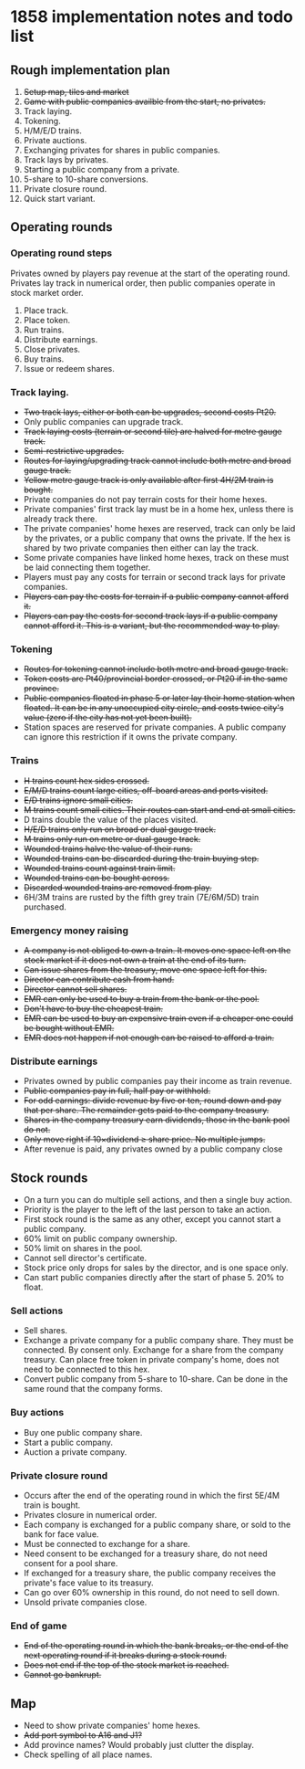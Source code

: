 # 1858 implementation notes and todo list

## Rough implementation plan

1. ~~Setup map, tiles and market~~
2. ~~Game with public companies availble from the start, no privates.~~
3. Track laying.
4. Tokening.
5. H/M/E/D trains.
6. Private auctions.
7. Exchanging privates for shares in public companies.
8. Track lays by privates.
9. Starting a public company from a private.
10. 5-share to 10-share conversions.
11. Private closure round.
12. Quick start variant.


## Operating rounds

### Operating round steps

Privates owned by players pay revenue at the start of the operating round.
Privates lay track in numerical order, then public companies operate in stock market order.

1. Place track.
2. Place token.
3. Run trains.
4. Distribute earnings.
5. Close privates.
6. Buy trains.
7. Issue or redeem shares.


### Track laying.

- ~~Two track lays, either or both can be upgrades, second costs Pt20.~~
- Only public companies can upgrade track.
- ~~Track laying costs (terrain or second tile) are halved for metre gauge track.~~
- ~~Semi-restrictive upgrades.~~
- ~~Routes for laying/upgrading track cannot include both metre and broad gauge track.~~
- ~~Yellow metre gauge track is only available after first 4H/2M train is bought.~~
- Private companies do not pay terrain costs for their home hexes.
- Private companies' first track lay must be in a home hex, unless there is already track there.
- The private companies' home hexes are reserved, track can only be laid by the privates, or a public company that owns the private. If the hex is shared by two private companies then either can lay the track.
- Some private companies have linked home hexes, track on these must be laid connecting them together.
- Players must pay any costs for terrain or second track lays for private companies.
- ~~Players can pay the costs for terrain if a public company cannot afford it.~~
- ~~Players can pay the costs for second track lays if a public company cannot afford it. This is a variant, but the recommended way to play.~~


### Tokening

- ~~Routes for tokening cannot include both metre and broad gauge track.~~
- ~~Token costs are Pt40/provincial border crossed, or Pt20 if in the same province.~~
- ~~Public companies floated in phase 5 or later lay their home station when floated. It can be in any unoccupied city circle, and costs twice city's value (zero if the city has not yet been built).~~
- Station spaces are reserved for private companies. A public company can ignore this restriction if it owns the private company.


### Trains

- ~~H trains count hex sides crossed.~~
- ~~E/M/D trains count large cities, off-board areas and ports visited.~~
- ~~E/D trains ignore small cities.~~
- ~~M trains count small cities. Their routes can start and end at small cities.~~
- D trains double the value of the places visited.
- ~~H/E/D trains only run on broad or dual gauge track.~~
- ~~M trains only run on metre or dual gauge track.~~
- ~~Wounded trains halve the value of their runs.~~
- ~~Wounded trains can be discarded during the train buying step.~~
- ~~Wounded trains count against train limit.~~
- ~~Wounded trains can be bought across.~~
- ~~Discarded wounded trains are removed from play.~~
- 6H/3M trains are rusted by the fifth grey train (7E/6M/5D) train purchased.


### Emergency money raising

- ~~A company is not obliged to own a train. It moves one space left on the stock market if it does not own a train at the end of its turn.~~
- ~~Can issue shares from the treasury, move one space left for this.~~
- ~~Director can contribute cash from hand.~~
- ~~Director cannot sell shares.~~
- ~~EMR can only be used to buy a train from the bank or the pool.~~
- ~~Don't have to buy the cheapest train.~~
- ~~EMR can be used to buy an expensive train even if a cheaper one could be bought without EMR.~~
- ~~EMR does not happen if not enough can be raised to afford a train.~~


### Distribute earnings

- Privates owned by public companies pay their income as train revenue.
- ~~Public companies pay in full, half pay or withhold.~~
- ~~For odd earnings: divide revenue by five or ten, round down and pay that per share. The remainder gets paid to the company treasury.~~
- ~~Shares in the company treasury earn dividends, those in the bank pool do not.~~
- ~~Only move right if 10×dividend ≥ share price. No multiple jumps.~~
- After revenue is paid, any privates owned by a public company close


## Stock rounds

- On a turn you can do multiple sell actions, and then a single buy action.
- Priority is the player to the left of the last person to take an action.
- First stock round is the same as any other, except you cannot start a public company.
- 60% limit on public company ownership.
- 50% limit on shares in the pool.
- Cannot sell director's certificate.
- Stock price only drops for sales by the director, and is one space only.
- Can start public companies directly after the start of phase 5. 20% to float.


### Sell actions

- Sell shares.
- Exchange a private company for a public company share. They must be connected. By consent only. Exchange for a share from the company treasury. Can place free token in private company's home, does not need to be connected to this hex.
- Convert public company from 5-share to 10-share. Can be done in the same round that the company forms.


### Buy actions

- Buy one public company share.
- Start a public company.
- Auction a private company.


### Private closure round

- Occurs after the end of the operating round in which the first 5E/4M train is bought.
- Privates closure in numerical order.
- Each company is exchanged for a public company share, or sold to the bank for face value.
- Must be connected to exchange for a share.
- Need consent to be exchanged for a treasury share, do not need consent for a pool share.
- If exchanged for a treasury share, the public company receives the private's face value to its treasury.
- Can go over 60% ownership in this round, do not need to sell down.
- Unsold private companies close.


### End of game

- ~~End of the operating round in which the bank breaks, or the end of the next operating round if it breaks during a stock round.~~
- ~~Does not end if the top of the stock market is reached.~~
- ~~Cannot go bankrupt.~~


## Map

- Need to show private companies' home hexes.
- ~~Add port symbol to A16 and J1?~~
- Add province names? Would probably just clutter the display.
- Check spelling of all place names.
